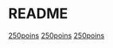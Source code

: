 # README

[250poins](TC-SRM-595-div1-250)
[250poins](TC-SRM-595-div1-500)
[250poins](TC-SRM-595-div1-250)